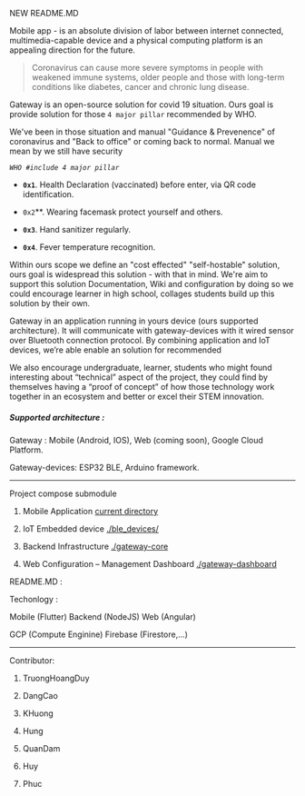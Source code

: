 NEW README.MD

Mobile app - is an absolute division of labor between internet connected, multimedia-capable device and a physical computing platform is an appealing direction for the future.


> Coronavirus can cause more severe symptoms in people with weakened immune systems, older people and those with long-term conditions like diabetes, cancer and chronic lung disease.

Gateway is an open-source solution for covid 19 situation. Ours goal is provide solution for those `4 major pillar` recommended by WHO.

We've been in those situation and manual "Guidance & Prevenence" of coronavirus  and "Back to office" or coming back to normal. Manual we mean by we still have security



*`WHO #include 4 major pillar`*

- **`0x1`**. Health Declaration (vaccinated) before enter, via QR code identification.

- `0x2`**. Wearing facemask protect yourself and others.

- **`0x3`**. Hand sanitizer regularly.

- **`0x4`**. Fever temperature recognition.



Within ours scope we define an "cost effected" "self-hostable" solution, ours goal is widespread this solution - with that in mind. We're aim to support this solution Documentation, Wiki and configuration by doing so we could encourage learner in high school, collages students build up this solution by their own.

Gateway in an application running in yours device  (ours supported architecture). It will communicate with gateway-devices with it wired sensor over Bluetooth connection protocol. By combining application and IoT devices, we’re able enable an solution for recommended    

We also encourage undergraduate, learner, students who might found interesting about “technical” aspect of the project, they could find by themselves having a “proof of concept” of how those technology work together in an ecosystem and better or excel their STEM innovation.

##### Supported architecture :
Gateway : Mobile (Android, IOS), Web (coming soon), Google Cloud Platform.

Gateway-devices: ESP32 BLE, Arduino framework.



---

Project compose submodule

1. Mobile Application  [current directory](./)

2. IoT Embedded device [./ble_devices/](./ble_devices/)

3. Backend Infrastructure [./gateway-core](./gateway-core/)

4. Web Configuration – Management Dashboard [./gateway-dashboard](./gateway-dashboard/)



README.MD :



Techonlogy :

<techonoly img slide>

Mobile (Flutter) Backend (NodeJS) Web (Angular)

GCP (Compute Enginine) Firebase (Firestore,...)







---

Contributor:

1. TruongHoangDuy

2. DangCao

3. KHuong

4. Hung

5. QuanDam

6. Huy

7. Phuc